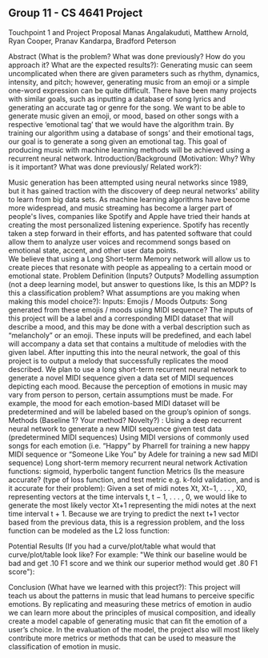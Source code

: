 ## Group 11 - CS 4641 Project

Touchpoint 1 and Project Proposal
Manas Angalakuduti, Matthew Arnold, Ryan Cooper,  Pranav Kandarpa, Bradford Peterson

Abstract (What is the problem? What was done previously? How do you approach it? What are the
expected results?): 
	Generating music can seem uncomplicated when there are given parameters such as rhythm, dynamics, intensity, and pitch; however, generating music from an emoji or a simple one-word expression can be quite difficult. There have been many projects with similar goals, such as inputting a database of song lyrics and generating an accurate tag or genre for the song. We want to be able to generate music given an emoji, or mood, based on other songs with a respective ‘emotional tag’ that we would have the algorithm train. By training our algorithm using a database of songs’ and their emotional tags, our goal is to generate a song given an emotional tag. This goal of producing music with machine learning methods will be achieved using a recurrent neural network. 
Introduction/Background (Motivation: Why? Why is it important? What was done previously/ Related
work?): 

Music generation has been attempted using neural networks since 1989, but it has gained traction with the discovery of deep neural networks' ability to learn from big data sets.  As machine learning algorithms have become more widespread, and music streaming has become a larger part of people's lives, companies like Spotify and Apple have tried their hands at creating the most personalized listening experience.  Spotify has recently taken a step forward in their efforts, and has patented software that could allow them to analyze user voices and recommend songs based on emotional state, accent, and other user data points.  
We believe that using a Long Short-term Memory network will allow us to create pieces that resonate with people as appealing to a certain mood or emotional state.
Problem Definition (Inputs? Outputs? Modelling assumption (not a deep learning model, but answer to
questions like, Is this an MDP? Is this a classification problem? What assumptions are you making when
making this model choice?):
Inputs: Emojis / Moods
Outputs: Song generated from these emojis / moods using MIDI sequence?
The inputs of this project will be a label and a corresponding MIDI dataset that will describe a mood, and this may be done with a verbal description such as “melancholy” or an emoji. These inputs will be predefined, and each label will accompany a data set that contains a multitude of melodies with the given label. After inputting this into the neural network, the goal of this project is to output a melody that successfully replicates the mood described. We plan to use a long short-term recurrent neural network to generate a novel MIDI sequence given a data set of MIDI sequences depicting each mood.
Because the perception of emotions in music may vary from person to person, certain assumptions must be made. For example, the mood for each emotion-based MIDI dataset will be predetermined and will be labeled based on the group’s opinion of songs.
Methods (Baseline 1? Your method? Novelty?) :
Using a deep recurrent neural network to generate a new MIDI sequence given test data (predetermined MIDI sequences)
Using MIDI versions of commonly used songs for each emotion (i.e. “Happy” by Pharrell for training a new happy MIDI sequence or “Someone Like You” by Adele for training a new sad MIDI sequence)
Long short-term memory recurrent neural network
Activation functions: sigmoid, hyperbolic tangent function
Metrics (Is the measure accurate? (type of loss function, and test metric e.g. k-fold validation, and is it
accurate for their problem):
Given a set of midi notes Xt, Xt−1, . . . , X0, representing vectors at the time intervals t, t − 1, . . . , 0, we would like to generate the most likely vector Xt+1 representing the midi notes at the next time interval 
t + 1. Because we are trying to predict the next t+1 vector based from the previous data, this is a regression problem, and the loss function can be modeled as the L2 loss function:

Potential Results (If you had a curve/plot/table what would that curve/plot/table look like? For example:
"We think our baseline would be bad and get .10 F1 score and we think our superior method would get
.80 F1 score"):
	
Conclusion (What have we learned with this project?):
This project will teach us about the patterns in music that lead humans to perceive specific emotions. By replicating and measuring these metrics of emotion in audio we can learn more about the principles of musical composition, and ideally create a model capable of generating music that can fit the emotion of a user’s choice. In the evaluation of the model, the project also will most likely contribute more metrics or methods that can be used to measure the classification of emotion in music.

